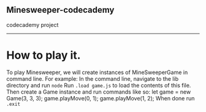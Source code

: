 ## Minesweeper-codecademy
codecademy project 

_________________________

# How to play it.

 To play Minesweeper, we will create instances of MineSweeperGame in command line.
For example:
In the command line, navigate to the lib directory and run `node`
Run `.load game.js` to load the contents of this file.
Then create a Game instance and run commands like so:
let game = new Game(3, 3, 3);
game.playMove(0, 1);
game.playMove(1, 2);
When done run `.exit`
